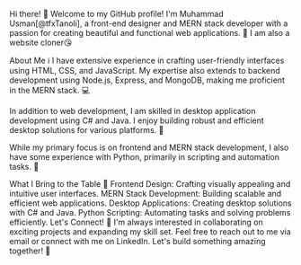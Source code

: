 Hi there! 👋
Welcome to my GitHub profile! I'm Muhammad Usman[@tfxTanoli], a front-end designer and MERN stack developer with a passion for creating beautiful and functional web applications. 🚀
I am also a website cloner😘

About Me ℹ️
I have extensive experience in crafting user-friendly interfaces using HTML, CSS, and JavaScript. My expertise also extends to backend development using Node.js, Express, and MongoDB, making me proficient in the MERN stack. 💻

In addition to web development, I am skilled in desktop application development using C# and Java. I enjoy building robust and efficient desktop solutions for various platforms. 💼

While my primary focus is on frontend and MERN stack development, I also have some experience with Python, primarily in scripting and automation tasks. 🐍

What I Bring to the Table 🌟
Frontend Design: Crafting visually appealing and intuitive user interfaces.
MERN Stack Development: Building scalable and efficient web applications.
Desktop Applications: Creating desktop solutions with C# and Java.
Python Scripting: Automating tasks and solving problems efficiently.
Let's Connect! 🤝
I'm always interested in collaborating on exciting projects and expanding my skill set. Feel free to reach out to me via email or connect with me on LinkedIn. Let's build something amazing together! 🌟
